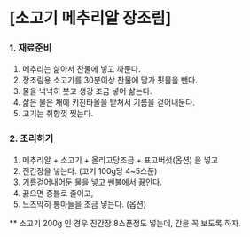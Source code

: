 # [소고기 메추리알 장조림] #

### 1. 재료준비 ###
1. 메추리는 삶아서 찬물에 넣고 까둔다.
2. 장조림용 소고기를 30분이상 찬물에 담가 핏물을 뺀다.
3. 물을 넉넉히 붓고 생강 조금 넣어 삶는다.
4. 삶은 물은 채에 키친타올을 받쳐서 기름을 걷어내둔다.
5. 고기는 취향껏 찢는다.

### 2. 조리하기 ###
1. 메추리알 + 소고기 + 올리고당조금 + 표고버섯(옵션) 을 넣고
2. 진간장을 넣는다. (고기 100g당 4~5스푼)
3. 기름걷어내어둔 물을 넣고 쎈불에서 끓인다.
4. 끓으면 중불로 줄이고, 
5. 느즈막히 통마늘을 조금 넣는다. (옵션)


** 소고기 200g 인 경우 진간장 8스푼정도 넣는데, 간을 꼭 보도록 하자. 